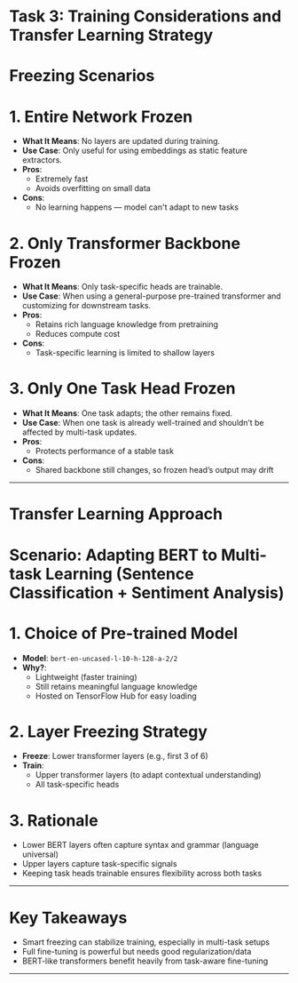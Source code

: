 # Task 3: Training Considerations and Transfer Learning Strategy

# Freezing Scenarios

# 1. Entire Network Frozen
- **What It Means**: No layers are updated during training.
- **Use Case**: Only useful for using embeddings as static feature extractors.
- **Pros**:
  - Extremely fast
  - Avoids overfitting on small data
- **Cons**:
  - No learning happens — model can't adapt to new tasks

# 2. Only Transformer Backbone Frozen
- **What It Means**: Only task-specific heads are trainable.
- **Use Case**: When using a general-purpose pre-trained transformer and customizing for downstream tasks.
- **Pros**:
  - Retains rich language knowledge from pretraining
  - Reduces compute cost
- **Cons**:
  - Task-specific learning is limited to shallow layers

# 3. Only One Task Head Frozen
- **What It Means**: One task adapts; the other remains fixed.
- **Use Case**: When one task is already well-trained and shouldn’t be affected by multi-task updates.
- **Pros**:
  - Protects performance of a stable task
- **Cons**:
  - Shared backbone still changes, so frozen head’s output may drift

---

# Transfer Learning Approach

# Scenario: Adapting BERT to Multi-task Learning (Sentence Classification + Sentiment Analysis)

# 1. Choice of Pre-trained Model
- **Model**: `bert-en-uncased-l-10-h-128-a-2/2`
- **Why?**:
  - Lightweight (faster training)
  - Still retains meaningful language knowledge
  - Hosted on TensorFlow Hub for easy loading

# 2. Layer Freezing Strategy
- **Freeze**: Lower transformer layers (e.g., first 3 of 6)
- **Train**:
  - Upper transformer layers (to adapt contextual understanding)
  - All task-specific heads

# 3. Rationale
- Lower BERT layers often capture syntax and grammar (language universal)
- Upper layers capture task-specific signals
- Keeping task heads trainable ensures flexibility across both tasks

---

#  Key Takeaways

- Smart freezing can stabilize training, especially in multi-task setups
- Full fine-tuning is powerful but needs good regularization/data
- BERT-like transformers benefit heavily from task-aware fine-tuning

---
